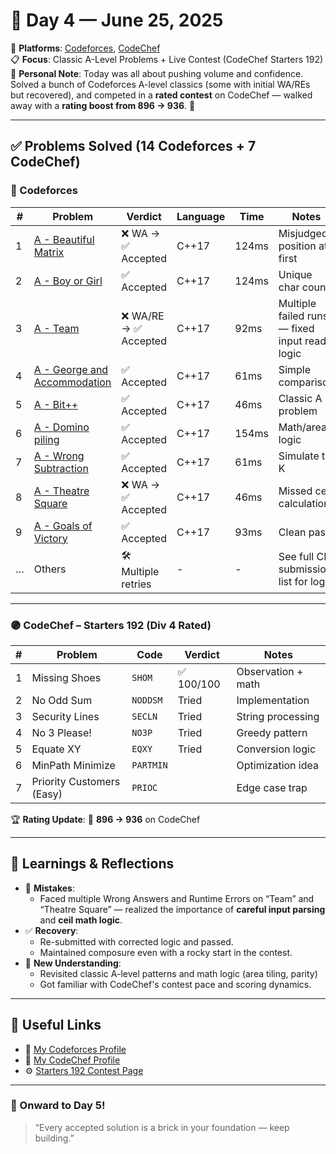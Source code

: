 # 📅 Day 4 — June 25, 2025

🔗 **Platforms**: [Codeforces](https://codeforces.com/), [CodeChef](https://www.codechef.com/START192D4)  
📋 **Focus**: Classic A-Level Problems + Live Contest (CodeChef Starters 192)  
💬 **Personal Note**: Today was all about pushing volume and confidence. Solved a bunch of Codeforces A-level classics (some with initial WA/REs but recovered), and competed in a **rated contest** on CodeChef — walked away with a **rating boost from 896 → 936**. 💪

---

## ✅ Problems Solved (14 Codeforces + 7 CodeChef)

### 🔵 Codeforces

| #  | Problem | Verdict | Language | Time | Notes |
|----|---------|---------|----------|------|-------|
| 1  | [A - Beautiful Matrix](https://codeforces.com/contest/263/problem/A) | ❌ WA → ✅ Accepted | C++17 | 124ms | Misjudged position at first |
| 2  | [A - Boy or Girl](https://codeforces.com/contest/236/problem/A) | ✅ Accepted | C++17 | 124ms | Unique char count |
| 3  | [A - Team](https://codeforces.com/contest/231/problem/A) | ❌ WA/RE → ✅ Accepted | C++17 | 92ms | Multiple failed runs — fixed input read logic |
| 4  | [A - George and Accommodation](https://codeforces.com/contest/467/problem/A) | ✅ Accepted | C++17 | 61ms | Simple comparison |
| 5  | [A - Bit++](https://codeforces.com/contest/282/problem/A) | ✅ Accepted | C++17 | 46ms | Classic A problem |
| 6  | [A - Domino piling](https://codeforces.com/contest/50/problem/A) | ✅ Accepted | C++17 | 154ms | Math/area logic |
| 7  | [A - Wrong Subtraction](https://codeforces.com/contest/977/problem/A) | ✅ Accepted | C++17 | 61ms | Simulate till K |
| 8  | [A - Theatre Square](https://codeforces.com/contest/1/problem/A) | ❌ WA → ✅ Accepted | C++17 | 46ms | Missed ceil calculation |
| 9  | [A - Goals of Victory](https://codeforces.com/contest/1957/problem/A) | ✅ Accepted | C++17 | 93ms | Clean pass |
| …  | Others | 🛠 Multiple retries | - | - | See full CF submission list for logs |

---

### 🟣 CodeChef – Starters 192 (Div 4 Rated)

| #  | Problem | Code | Verdict | Notes |
|----|---------|------|---------|-------|
| 1  | Missing Shoes | `SHOM` | ✅ 100/100 | Observation + math |
| 2  | No Odd Sum | `NODDSM` | Tried | Implementation |
| 3  | Security Lines | `SECLN` | Tried | String processing |
| 4  | No 3 Please! | `NO3P` | Tried | Greedy pattern |
| 5  | Equate XY | `EQXY` | Tried | Conversion logic |
| 6  | MinPath Minimize | `PARTMIN` |  | Optimization idea |
| 7  | Priority Customers (Easy) | `PRIOC` |   | Edge case trap

🏆 **Rating Update**: 🔼 **896 → 936** on CodeChef

---

## 📘 Learnings & Reflections

- 🚫 **Mistakes**:
  - Faced multiple Wrong Answers and Runtime Errors on “Team” and “Theatre Square” — realized the importance of **careful input parsing** and **ceil math logic**.
- ✅ **Recovery**:
  - Re-submitted with corrected logic and passed.
  - Maintained composure even with a rocky start in the contest.
- 🧠 **New Understanding**:
  - Revisited classic A-level patterns and math logic (area tiling, parity)
  - Got familiar with CodeChef's contest pace and scoring dynamics.

---

## 🔗 Useful Links

- 🧾 [My Codeforces Profile](https://codeforces.com/profile/daiwiikharihar17147)
- 🧾 [My CodeChef Profile](https://www.codechef.com/users/daiwiikharihar17147)
- ⚙️ [Starters 192 Contest Page](https://www.codechef.com/START192D4)

---

### 🚀 Onward to Day 5!
> “Every accepted solution is a brick in your foundation — keep building.”
